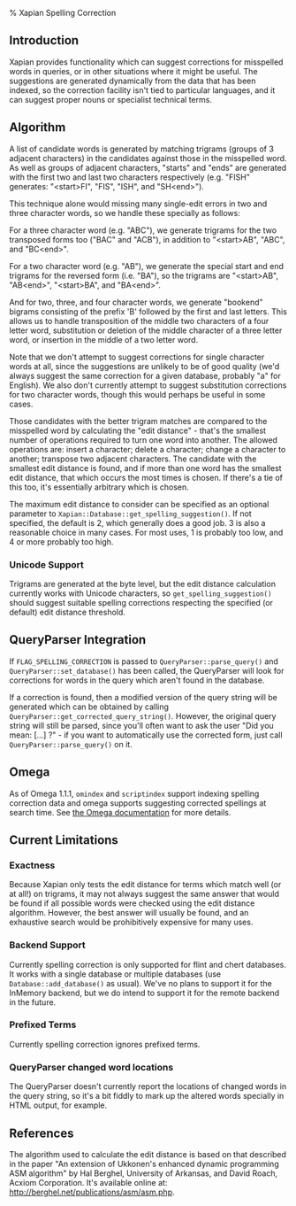 % Xapian Spelling Correction

<!-- Copyright (C) 2007,2008 Olly Betts -->

## Introduction

Xapian provides functionality which can suggest corrections for misspelled
words in queries, or in other situations where it might be useful.  The
suggestions are generated dynamically from the data that has been indexed, so
the correction facility isn't tied to particular languages, and it can suggest
proper nouns or specialist technical terms.

## Algorithm

A list of candidate words is generated by matching trigrams (groups of 3
adjacent characters) in the candidates against those in the misspelled
word.  As well as groups of adjacent characters, "starts" and "ends"
are generated with the first two and last two characters respectively
(e.g. "FISH" generates: "&lt;start>FI", "FIS", "ISH", and "SH&lt;end>").

This technique alone would missing many single-edit errors in two and three
character words, so we handle these specially as follows:

For a three character word (e.g. "ABC"), we generate trigrams for the two
transposed forms too ("BAC" and "ACB"), in addition to "&lt;start>AB", "ABC",
and "BC&lt;end>".

For a two character word (e.g. "AB"), we generate the special start and end
trigrams for the reversed form (i.e. "BA"), so the trigrams are "&lt;start>AB",
"AB&lt;end>", "&lt;start>BA", and "BA&lt;end>".

And for two, three, and four character words, we generate "bookend" bigrams
consisting of the prefix 'B' followed by the first and last letters.  This
allows us to handle transposition of the middle two characters of a four
letter word, substitution or deletion of the middle character of a three
letter word, or insertion in the middle of a two letter word.

Note that we don't attempt to suggest corrections for single character words
at all, since the suggestions are unlikely to be of good quality (we'd always
suggest the same correction for a given database, probably "a" for English).
We also don't currently attempt to suggest substitution corrections for two
character words, though this would perhaps be useful in some cases.

Those candidates with the better trigram matches are compared to the misspelled
word by calculating the "edit distance" - that's the smallest number of
operations required to turn one word into another.  The allowed operations
are: insert a character; delete a character; change a character to another;
transpose two adjacent characters.  The candidate with the smallest edit
distance is found, and if more than one word has the smallest edit distance,
that which occurs the most times is chosen.  If there's a tie of this too,
it's essentially arbitrary which is chosen.

The maximum edit distance to consider can be specified as an optional parameter
to `Xapian::Database::get_spelling_suggestion()`.  If not specified, the default
is 2, which generally does a good job.  3 is also a reasonable choice in many
cases.  For most uses, 1 is probably too low, and 4 or more probably too high.

### Unicode Support

Trigrams are generated at the byte level, but the edit distance calculation
currently works with Unicode characters, so `get_spelling_suggestion()` should
suggest suitable spelling corrections respecting the specified (or default)
edit distance threshold.

## QueryParser Integration

If `FLAG_SPELLING_CORRECTION` is passed to `QueryParser::parse_query()` and
`QueryParser::set_database()` has been called, the QueryParser will look for
corrections for words in the query which aren't found in the database.

If a correction is found, then a modified version of the query string will be
generated which can be obtained by calling
`QueryParser::get_corrected_query_string()`.  However, the original query string
will still be parsed, since you'll often want to ask the user "Did you mean:
[...] ?" - if you want to automatically use the corrected form, just call
`QueryParser::parse_query()` on it.

## Omega

As of Omega 1.1.1, `omindex` and `scriptindex` support indexing
spelling correction data and omega supports suggesting corrected
spellings at search time.  See [the Omega
documentation](http://xapian.org/docs/omega/) for more details.

## Current Limitations

### Exactness

Because Xapian only tests the edit distance for terms which match
well (or at all!) on trigrams, it may not always suggest the same answer that
would be found if all possible words were checked using the edit distance
algorithm.  However, the best answer will usually be found, and an exhaustive
search would be prohibitively expensive for many uses.

### Backend Support

Currently spelling correction is only supported for flint and chert databases.
It works with a single database or multiple databases (use
`Database::add_database()` as usual).  We've no plans to support it for the
InMemory backend, but we do intend to support it for
the remote backend in the future.

### Prefixed Terms

Currently spelling correction ignores prefixed terms.

### QueryParser changed word locations

The QueryParser doesn't currently report the locations of changed words in
the query string, so it's a bit fiddly to mark up the altered words specially
in HTML output, for example.

## References

The algorithm used to calculate the edit distance is based on that described in
the paper "An extension of Ukkonen's enhanced dynamic programming ASM
algorithm" by Hal Berghel, University of Arkansas, and David Roach, Acxiom
Corporation.  It's available online at:
<http://berghel.net/publications/asm/asm.php>.
